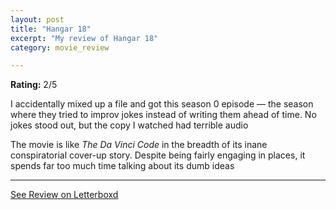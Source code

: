 ```yaml
---
layout: post
title: "Hangar 18"
excerpt: "My review of Hangar 18"
category: movie_review

---
```


**Rating:** 2/5

I accidentally mixed up a file and got this season 0 episode — the season where they tried to improv jokes instead of writing them ahead of time. No jokes stood out, but the copy I watched had terrible audio

The movie is like <i>The Da Vinci Code </i>in the breadth of its inane conspiratorial cover-up story. Despite being fairly engaging in places, it spends far too much time talking about its dumb ideas

<hr>

[See Review on Letterboxd](https://boxd.it/4SPRIZ)
